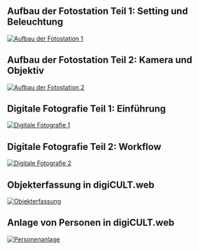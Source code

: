 ## Aufbau der Fotostation Teil 1: Setting und Beleuchtung ##

[![Aufbau der Fotostation 1](https://img.youtube.com/vi/YNlT-KAWyGc/0.jpg)](https://youtu.be/YNlT-KAWyGc)

## Aufbau der Fotostation Teil 2: Kamera und Objektiv ##

[![Aufbau der Fotostation 2](https://img.youtube.com/vi/2w_Xzwkofj4/0.jpg)](https://youtu.be/2w_Xzwkofj4)

## Digitale Fotografie Teil 1: Einführung ##

[![Digitale Fotografie 1](https://img.youtube.com/vi/nw2qprxHnLA/0.jpg)](https://youtu.be/nw2qprxHnLA)

## Digitale Fotografie Teil 2: Workflow ##

[![Digitale Fotografie 2](https://img.youtube.com/vi/mAjWm4rSCuE/0.jpg)](https://youtu.be/mAjWm4rSCuE)

## Objekterfassung in digiCULT.web ##

[![Objekterfassung](https://img.youtube.com/vi/R3o4tdLhXHI/0.jpg)](https://youtu.be/R3o4tdLhXHI)

## Anlage von Personen in digiCULT.web ##

[![Personenanlage](https://img.youtube.com/vi/p8cM5bFVfb4/0.jpg)](https://youtu.be/p8cM5bFVfb4)
